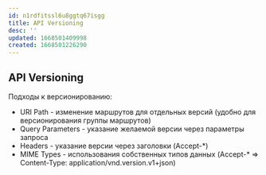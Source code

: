 ```yaml
---
id: n1rdfitssl6u8ggtq67isgg
title: API Versioning
desc: ''
updated: 1668501409998
created: 1668501226290
---
```


## API Versioning

Подходы к версионированию:

* URI Path - изменение маршрутов для отдельных версий (удобно для версионирования группы маршрутов)
* Query Parameters - указание желаемой версии через параметры запроса
* Headers - указание версии через заголовки (Accept-*)
* MIME Types - использования собственных типов данных (Accept-* => Content-Type: application/vnd.version.v1+json)